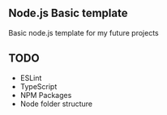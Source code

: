 ## Node.js Basic template

Basic node.js template for my future projects

## TODO

- ESLint
- TypeScript
- NPM Packages
- Node folder structure
